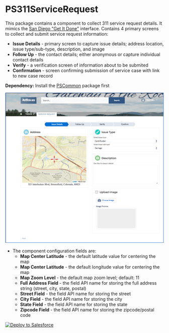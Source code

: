 # PS311ServiceRequest

This package contains a component to collect 311 service request details. It mimics the [San Diego "Get It Done"](https://www.sandiego.gov/get-it-done) interface. Contains 4 primary screens to collect and submit service request information:
* <b>Issue Details</b> - primary screen to capture issue details; address location, issue type/sub-type, description, and image
* <b>Follow Up</b> - the contact details; either anonymous or capture individual contact details
* <b>Verify</b> - a verification screen of information about to be submited
* <b>Confirmation</b> - screen confirming submission of service case with link to new case record

<b>Dependency:</b> Install the [PSCommon](https://github.com/thedges/PSCommon) package first

![alt text](https://github.com/thedges/PS311ServiceRequest/blob/master/311-community.png "Sample Image")

* The component configuration fields are:
  - <b>Map Center Latitude</b> - the default latitude value for centering the map
  - <b>Map Center Latitude</b> - the default longitude value for centering the map
  - <b>Map Zoom Level</b> - the default map zoom level; default: 11
  - <b>Full Address Field</b> - the field API name for storing the full address string (street, city, state, postal)
  - <b>Street Field</b> - the field API name for storing the street
  - <b>City Field</b> - the field API name for storing the city
  - <b>State Field</b> - the field API name for storing the state
  - <b>Zipcode Field</b> - the field API name for storing the zipcode/postal code
  
<a href="https://githubsfdeploy.herokuapp.com">
  <img alt="Deploy to Salesforce"
       src="https://raw.githubusercontent.com/afawcett/githubsfdeploy/master/deploy.png">
</a>
